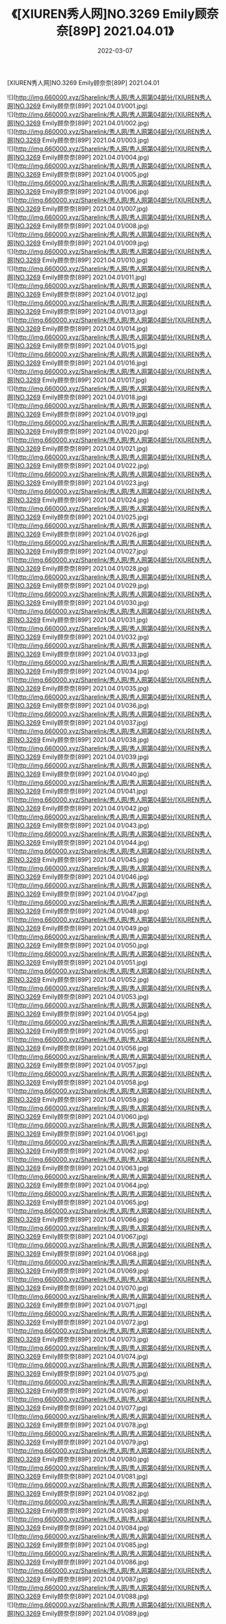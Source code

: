 ﻿---
layout: post
title:  《[XIUREN秀人网]NO.3269 Emily顾奈奈[89P] 2021.04.01》
date:   2022-03-07
img: http://img.660000.xyz/Sharelink/秀人网/秀人网第04部分/[XIUREN秀人网]NO.3269 Emily顾奈奈[89P] 2021.04.01/000.jpg
categories: [美女, 清纯, 唯美]
---

[XIUREN秀人网]NO.3269 Emily顾奈奈[89P] 2021.04.01

 ![](http://img.660000.xyz/Sharelink/秀人网/秀人网第04部分/[XIUREN秀人网]NO.3269 Emily顾奈奈[89P] 2021.04.01/001.jpg) <br>![](http://img.660000.xyz/Sharelink/秀人网/秀人网第04部分/[XIUREN秀人网]NO.3269 Emily顾奈奈[89P] 2021.04.01/002.jpg) <br>![](http://img.660000.xyz/Sharelink/秀人网/秀人网第04部分/[XIUREN秀人网]NO.3269 Emily顾奈奈[89P] 2021.04.01/003.jpg) <br>![](http://img.660000.xyz/Sharelink/秀人网/秀人网第04部分/[XIUREN秀人网]NO.3269 Emily顾奈奈[89P] 2021.04.01/004.jpg) <br>![](http://img.660000.xyz/Sharelink/秀人网/秀人网第04部分/[XIUREN秀人网]NO.3269 Emily顾奈奈[89P] 2021.04.01/005.jpg) <br>![](http://img.660000.xyz/Sharelink/秀人网/秀人网第04部分/[XIUREN秀人网]NO.3269 Emily顾奈奈[89P] 2021.04.01/006.jpg) <br>![](http://img.660000.xyz/Sharelink/秀人网/秀人网第04部分/[XIUREN秀人网]NO.3269 Emily顾奈奈[89P] 2021.04.01/007.jpg) <br>![](http://img.660000.xyz/Sharelink/秀人网/秀人网第04部分/[XIUREN秀人网]NO.3269 Emily顾奈奈[89P] 2021.04.01/008.jpg) <br>![](http://img.660000.xyz/Sharelink/秀人网/秀人网第04部分/[XIUREN秀人网]NO.3269 Emily顾奈奈[89P] 2021.04.01/009.jpg) <br>![](http://img.660000.xyz/Sharelink/秀人网/秀人网第04部分/[XIUREN秀人网]NO.3269 Emily顾奈奈[89P] 2021.04.01/010.jpg) <br>![](http://img.660000.xyz/Sharelink/秀人网/秀人网第04部分/[XIUREN秀人网]NO.3269 Emily顾奈奈[89P] 2021.04.01/011.jpg) <br>![](http://img.660000.xyz/Sharelink/秀人网/秀人网第04部分/[XIUREN秀人网]NO.3269 Emily顾奈奈[89P] 2021.04.01/012.jpg) <br>![](http://img.660000.xyz/Sharelink/秀人网/秀人网第04部分/[XIUREN秀人网]NO.3269 Emily顾奈奈[89P] 2021.04.01/013.jpg) <br>![](http://img.660000.xyz/Sharelink/秀人网/秀人网第04部分/[XIUREN秀人网]NO.3269 Emily顾奈奈[89P] 2021.04.01/014.jpg) <br>![](http://img.660000.xyz/Sharelink/秀人网/秀人网第04部分/[XIUREN秀人网]NO.3269 Emily顾奈奈[89P] 2021.04.01/015.jpg) <br>![](http://img.660000.xyz/Sharelink/秀人网/秀人网第04部分/[XIUREN秀人网]NO.3269 Emily顾奈奈[89P] 2021.04.01/016.jpg) <br>![](http://img.660000.xyz/Sharelink/秀人网/秀人网第04部分/[XIUREN秀人网]NO.3269 Emily顾奈奈[89P] 2021.04.01/017.jpg) <br>![](http://img.660000.xyz/Sharelink/秀人网/秀人网第04部分/[XIUREN秀人网]NO.3269 Emily顾奈奈[89P] 2021.04.01/018.jpg) <br>![](http://img.660000.xyz/Sharelink/秀人网/秀人网第04部分/[XIUREN秀人网]NO.3269 Emily顾奈奈[89P] 2021.04.01/019.jpg) <br>![](http://img.660000.xyz/Sharelink/秀人网/秀人网第04部分/[XIUREN秀人网]NO.3269 Emily顾奈奈[89P] 2021.04.01/020.jpg) <br>![](http://img.660000.xyz/Sharelink/秀人网/秀人网第04部分/[XIUREN秀人网]NO.3269 Emily顾奈奈[89P] 2021.04.01/021.jpg) <br>![](http://img.660000.xyz/Sharelink/秀人网/秀人网第04部分/[XIUREN秀人网]NO.3269 Emily顾奈奈[89P] 2021.04.01/022.jpg) <br>![](http://img.660000.xyz/Sharelink/秀人网/秀人网第04部分/[XIUREN秀人网]NO.3269 Emily顾奈奈[89P] 2021.04.01/023.jpg) <br>![](http://img.660000.xyz/Sharelink/秀人网/秀人网第04部分/[XIUREN秀人网]NO.3269 Emily顾奈奈[89P] 2021.04.01/024.jpg) <br>![](http://img.660000.xyz/Sharelink/秀人网/秀人网第04部分/[XIUREN秀人网]NO.3269 Emily顾奈奈[89P] 2021.04.01/025.jpg) <br>![](http://img.660000.xyz/Sharelink/秀人网/秀人网第04部分/[XIUREN秀人网]NO.3269 Emily顾奈奈[89P] 2021.04.01/026.jpg) <br>![](http://img.660000.xyz/Sharelink/秀人网/秀人网第04部分/[XIUREN秀人网]NO.3269 Emily顾奈奈[89P] 2021.04.01/027.jpg) <br>![](http://img.660000.xyz/Sharelink/秀人网/秀人网第04部分/[XIUREN秀人网]NO.3269 Emily顾奈奈[89P] 2021.04.01/028.jpg) <br>![](http://img.660000.xyz/Sharelink/秀人网/秀人网第04部分/[XIUREN秀人网]NO.3269 Emily顾奈奈[89P] 2021.04.01/029.jpg) <br>![](http://img.660000.xyz/Sharelink/秀人网/秀人网第04部分/[XIUREN秀人网]NO.3269 Emily顾奈奈[89P] 2021.04.01/030.jpg) <br>![](http://img.660000.xyz/Sharelink/秀人网/秀人网第04部分/[XIUREN秀人网]NO.3269 Emily顾奈奈[89P] 2021.04.01/031.jpg) <br>![](http://img.660000.xyz/Sharelink/秀人网/秀人网第04部分/[XIUREN秀人网]NO.3269 Emily顾奈奈[89P] 2021.04.01/032.jpg) <br>![](http://img.660000.xyz/Sharelink/秀人网/秀人网第04部分/[XIUREN秀人网]NO.3269 Emily顾奈奈[89P] 2021.04.01/033.jpg) <br>![](http://img.660000.xyz/Sharelink/秀人网/秀人网第04部分/[XIUREN秀人网]NO.3269 Emily顾奈奈[89P] 2021.04.01/034.jpg) <br>![](http://img.660000.xyz/Sharelink/秀人网/秀人网第04部分/[XIUREN秀人网]NO.3269 Emily顾奈奈[89P] 2021.04.01/035.jpg) <br>![](http://img.660000.xyz/Sharelink/秀人网/秀人网第04部分/[XIUREN秀人网]NO.3269 Emily顾奈奈[89P] 2021.04.01/036.jpg) <br>![](http://img.660000.xyz/Sharelink/秀人网/秀人网第04部分/[XIUREN秀人网]NO.3269 Emily顾奈奈[89P] 2021.04.01/037.jpg) <br>![](http://img.660000.xyz/Sharelink/秀人网/秀人网第04部分/[XIUREN秀人网]NO.3269 Emily顾奈奈[89P] 2021.04.01/038.jpg) <br>![](http://img.660000.xyz/Sharelink/秀人网/秀人网第04部分/[XIUREN秀人网]NO.3269 Emily顾奈奈[89P] 2021.04.01/039.jpg) <br>![](http://img.660000.xyz/Sharelink/秀人网/秀人网第04部分/[XIUREN秀人网]NO.3269 Emily顾奈奈[89P] 2021.04.01/040.jpg) <br>![](http://img.660000.xyz/Sharelink/秀人网/秀人网第04部分/[XIUREN秀人网]NO.3269 Emily顾奈奈[89P] 2021.04.01/041.jpg) <br>![](http://img.660000.xyz/Sharelink/秀人网/秀人网第04部分/[XIUREN秀人网]NO.3269 Emily顾奈奈[89P] 2021.04.01/042.jpg) <br>![](http://img.660000.xyz/Sharelink/秀人网/秀人网第04部分/[XIUREN秀人网]NO.3269 Emily顾奈奈[89P] 2021.04.01/043.jpg) <br>![](http://img.660000.xyz/Sharelink/秀人网/秀人网第04部分/[XIUREN秀人网]NO.3269 Emily顾奈奈[89P] 2021.04.01/044.jpg) <br>![](http://img.660000.xyz/Sharelink/秀人网/秀人网第04部分/[XIUREN秀人网]NO.3269 Emily顾奈奈[89P] 2021.04.01/045.jpg) <br>![](http://img.660000.xyz/Sharelink/秀人网/秀人网第04部分/[XIUREN秀人网]NO.3269 Emily顾奈奈[89P] 2021.04.01/046.jpg) <br>![](http://img.660000.xyz/Sharelink/秀人网/秀人网第04部分/[XIUREN秀人网]NO.3269 Emily顾奈奈[89P] 2021.04.01/047.jpg) <br>![](http://img.660000.xyz/Sharelink/秀人网/秀人网第04部分/[XIUREN秀人网]NO.3269 Emily顾奈奈[89P] 2021.04.01/048.jpg) <br>![](http://img.660000.xyz/Sharelink/秀人网/秀人网第04部分/[XIUREN秀人网]NO.3269 Emily顾奈奈[89P] 2021.04.01/049.jpg) <br>![](http://img.660000.xyz/Sharelink/秀人网/秀人网第04部分/[XIUREN秀人网]NO.3269 Emily顾奈奈[89P] 2021.04.01/050.jpg) <br>![](http://img.660000.xyz/Sharelink/秀人网/秀人网第04部分/[XIUREN秀人网]NO.3269 Emily顾奈奈[89P] 2021.04.01/051.jpg) <br>![](http://img.660000.xyz/Sharelink/秀人网/秀人网第04部分/[XIUREN秀人网]NO.3269 Emily顾奈奈[89P] 2021.04.01/052.jpg) <br>![](http://img.660000.xyz/Sharelink/秀人网/秀人网第04部分/[XIUREN秀人网]NO.3269 Emily顾奈奈[89P] 2021.04.01/053.jpg) <br>![](http://img.660000.xyz/Sharelink/秀人网/秀人网第04部分/[XIUREN秀人网]NO.3269 Emily顾奈奈[89P] 2021.04.01/054.jpg) <br>![](http://img.660000.xyz/Sharelink/秀人网/秀人网第04部分/[XIUREN秀人网]NO.3269 Emily顾奈奈[89P] 2021.04.01/055.jpg) <br>![](http://img.660000.xyz/Sharelink/秀人网/秀人网第04部分/[XIUREN秀人网]NO.3269 Emily顾奈奈[89P] 2021.04.01/056.jpg) <br>![](http://img.660000.xyz/Sharelink/秀人网/秀人网第04部分/[XIUREN秀人网]NO.3269 Emily顾奈奈[89P] 2021.04.01/057.jpg) <br>![](http://img.660000.xyz/Sharelink/秀人网/秀人网第04部分/[XIUREN秀人网]NO.3269 Emily顾奈奈[89P] 2021.04.01/058.jpg) <br>![](http://img.660000.xyz/Sharelink/秀人网/秀人网第04部分/[XIUREN秀人网]NO.3269 Emily顾奈奈[89P] 2021.04.01/059.jpg) <br>![](http://img.660000.xyz/Sharelink/秀人网/秀人网第04部分/[XIUREN秀人网]NO.3269 Emily顾奈奈[89P] 2021.04.01/060.jpg) <br>![](http://img.660000.xyz/Sharelink/秀人网/秀人网第04部分/[XIUREN秀人网]NO.3269 Emily顾奈奈[89P] 2021.04.01/061.jpg) <br>![](http://img.660000.xyz/Sharelink/秀人网/秀人网第04部分/[XIUREN秀人网]NO.3269 Emily顾奈奈[89P] 2021.04.01/062.jpg) <br>![](http://img.660000.xyz/Sharelink/秀人网/秀人网第04部分/[XIUREN秀人网]NO.3269 Emily顾奈奈[89P] 2021.04.01/063.jpg) <br>![](http://img.660000.xyz/Sharelink/秀人网/秀人网第04部分/[XIUREN秀人网]NO.3269 Emily顾奈奈[89P] 2021.04.01/064.jpg) <br>![](http://img.660000.xyz/Sharelink/秀人网/秀人网第04部分/[XIUREN秀人网]NO.3269 Emily顾奈奈[89P] 2021.04.01/065.jpg) <br>![](http://img.660000.xyz/Sharelink/秀人网/秀人网第04部分/[XIUREN秀人网]NO.3269 Emily顾奈奈[89P] 2021.04.01/066.jpg) <br>![](http://img.660000.xyz/Sharelink/秀人网/秀人网第04部分/[XIUREN秀人网]NO.3269 Emily顾奈奈[89P] 2021.04.01/067.jpg) <br>![](http://img.660000.xyz/Sharelink/秀人网/秀人网第04部分/[XIUREN秀人网]NO.3269 Emily顾奈奈[89P] 2021.04.01/068.jpg) <br>![](http://img.660000.xyz/Sharelink/秀人网/秀人网第04部分/[XIUREN秀人网]NO.3269 Emily顾奈奈[89P] 2021.04.01/069.jpg) <br>![](http://img.660000.xyz/Sharelink/秀人网/秀人网第04部分/[XIUREN秀人网]NO.3269 Emily顾奈奈[89P] 2021.04.01/070.jpg) <br>![](http://img.660000.xyz/Sharelink/秀人网/秀人网第04部分/[XIUREN秀人网]NO.3269 Emily顾奈奈[89P] 2021.04.01/071.jpg) <br>![](http://img.660000.xyz/Sharelink/秀人网/秀人网第04部分/[XIUREN秀人网]NO.3269 Emily顾奈奈[89P] 2021.04.01/072.jpg) <br>![](http://img.660000.xyz/Sharelink/秀人网/秀人网第04部分/[XIUREN秀人网]NO.3269 Emily顾奈奈[89P] 2021.04.01/073.jpg) <br>![](http://img.660000.xyz/Sharelink/秀人网/秀人网第04部分/[XIUREN秀人网]NO.3269 Emily顾奈奈[89P] 2021.04.01/074.jpg) <br>![](http://img.660000.xyz/Sharelink/秀人网/秀人网第04部分/[XIUREN秀人网]NO.3269 Emily顾奈奈[89P] 2021.04.01/075.jpg) <br>![](http://img.660000.xyz/Sharelink/秀人网/秀人网第04部分/[XIUREN秀人网]NO.3269 Emily顾奈奈[89P] 2021.04.01/076.jpg) <br>![](http://img.660000.xyz/Sharelink/秀人网/秀人网第04部分/[XIUREN秀人网]NO.3269 Emily顾奈奈[89P] 2021.04.01/077.jpg) <br>![](http://img.660000.xyz/Sharelink/秀人网/秀人网第04部分/[XIUREN秀人网]NO.3269 Emily顾奈奈[89P] 2021.04.01/078.jpg) <br>![](http://img.660000.xyz/Sharelink/秀人网/秀人网第04部分/[XIUREN秀人网]NO.3269 Emily顾奈奈[89P] 2021.04.01/079.jpg) <br>![](http://img.660000.xyz/Sharelink/秀人网/秀人网第04部分/[XIUREN秀人网]NO.3269 Emily顾奈奈[89P] 2021.04.01/080.jpg) <br>![](http://img.660000.xyz/Sharelink/秀人网/秀人网第04部分/[XIUREN秀人网]NO.3269 Emily顾奈奈[89P] 2021.04.01/081.jpg) <br>![](http://img.660000.xyz/Sharelink/秀人网/秀人网第04部分/[XIUREN秀人网]NO.3269 Emily顾奈奈[89P] 2021.04.01/082.jpg) <br>![](http://img.660000.xyz/Sharelink/秀人网/秀人网第04部分/[XIUREN秀人网]NO.3269 Emily顾奈奈[89P] 2021.04.01/083.jpg) <br>![](http://img.660000.xyz/Sharelink/秀人网/秀人网第04部分/[XIUREN秀人网]NO.3269 Emily顾奈奈[89P] 2021.04.01/084.jpg) <br>![](http://img.660000.xyz/Sharelink/秀人网/秀人网第04部分/[XIUREN秀人网]NO.3269 Emily顾奈奈[89P] 2021.04.01/085.jpg) <br>![](http://img.660000.xyz/Sharelink/秀人网/秀人网第04部分/[XIUREN秀人网]NO.3269 Emily顾奈奈[89P] 2021.04.01/086.jpg) <br>![](http://img.660000.xyz/Sharelink/秀人网/秀人网第04部分/[XIUREN秀人网]NO.3269 Emily顾奈奈[89P] 2021.04.01/087.jpg) <br>![](http://img.660000.xyz/Sharelink/秀人网/秀人网第04部分/[XIUREN秀人网]NO.3269 Emily顾奈奈[89P] 2021.04.01/088.jpg) <br>![](http://img.660000.xyz/Sharelink/秀人网/秀人网第04部分/[XIUREN秀人网]NO.3269 Emily顾奈奈[89P] 2021.04.01/089.jpg) <br>
